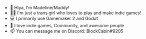- 👋 Hiya, I’m Madeline/Maddy!
- 🏳️‍⚧️ I'm just a trans girl who loves to play and make indie games!
- 💻 I primarily use Gamemaker 2 and Godot
- 💞️ I love indie games, Community, and awesome people
- 📫 You can message me on Discord: BlockCabin#9205

<!---
BlockCabin/BlockCabin is a ✨ special ✨ repository because its `README.md` (this file) appears on your GitHub profile.
You can click the Preview link to take a look at your changes.
--->
